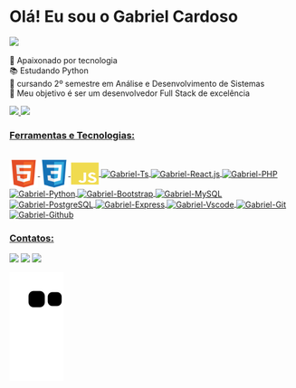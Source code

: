 <h1> Olá! Eu sou o Gabriel Cardoso </h1>

<img src="https://github.com/gabriell-c/img/blob/main/computer-illustration-png.png?raw=true">

🔭 Apaixonado por tecnologia<br>
📚 Estudando Python<br>
📘 cursando 2º semestre em Análise e Desenvolvimento de Sistemas<br>
🎯 Meu objetivo é ser um desenvolvedor Full Stack de excelência
<div>
    <a href="https://github.com/gabriell-c">
    <img height="180em" src="https://github-readme-stats.vercel.app/api/top-langs/?username=gabriell-c&layout=compact&langs_count=7&theme=dracula&bg_color=1A1A1A&title_color=9D41FF&icon_color=9D41FF&text_color=#eeeeee"/>
    <img height="180em" src="https://github-readme-stats.vercel.app/api?username=gabriell-c&show_icons=true&theme=dracula&bg_color=1A1A1A&title_color=9D41FF&icon_color=9D41FF&text_color=#eeeeee&include_all_commits=true&count_private=true"/>
</div>
    
### Ferramentas e Tecnologias:
 
<div style="display: inline_block"><br>
  <img align="center" alt="Gabriel-HTML" width="50" src="https://raw.githubusercontent.com/devicons/devicon/master/icons/html5/html5-original.svg">
  <img align="center" alt="Gabriel-CSS" width="50" src="https://raw.githubusercontent.com/devicons/devicon/master/icons/css3/css3-original.svg">
  <img align="center" alt="Gabriel-Js" height="40" width="50" src="https://raw.githubusercontent.com/devicons/devicon/master/icons/javascript/javascript-plain.svg">
  <img align="center" alt="Gabriel-Ts" height="40" width="50" src="https://cdn.jsdelivr.net/gh/devicons/devicon/icons/typescript/typescript-original.svg">
  <img align="center" alt="Gabriel-React.js" width="50"src="https://cdn.jsdelivr.net/gh/devicons/devicon/icons/react/react-original.svg">
  <img align="center" alt="Gabriel-PHP" width="70"src="https://cdn.jsdelivr.net/gh/devicons/devicon/icons/php/php-plain.svg">
    <img align="center" alt="Gabriel-Python" width="70"src="https://cdn.jsdelivr.net/gh/devicons/devicon@latest/icons/python/python-original.svg">
  <img align="center" alt="Gabriel-Bootstrap" width="50"src="https://cdn.jsdelivr.net/gh/devicons/devicon/icons/bootstrap/bootstrap-original.svg">
  <img align="center" alt="Gabriel-MySQL" width="50"src="https://cdn.jsdelivr.net/gh/devicons/devicon/icons/mysql/mysql-original.svg">
  <img align="center" alt="Gabriel-PostgreSQL" width="50"src="https://cdn.jsdelivr.net/gh/devicons/devicon/icons/postgresql/postgresql-original.svg">
  <img align="center" alt="Gabriel-Express" width="50"src="https://cdn.jsdelivr.net/gh/devicons/devicon/icons/express/express-original.svg">
  <img align="center" alt="Gabriel-Vscode" width="50" src="https://cdn.jsdelivr.net/gh/devicons/devicon/icons/vscode/vscode-original.svg" />
  <img align="center" alt="Gabriel-Git" width="50" src="https://cdn.jsdelivr.net/gh/devicons/devicon/icons/git/git-original.svg" />
  <img align="center" alt="Gabriel-Github" width="50" src="https://cdn.jsdelivr.net/gh/devicons/devicon/icons/github/github-original.svg" />
</div>
   
### Contatos:

<div>
 <a href = "mailto:gabri3lcardoso07@gmail.com"><img src="https://img.shields.io/badge/-Gmail-%23333?style=for-the-badge&logo=gmail&logoColor=white" target="_blank"></a>
 <a href="https://www.linkedin.com/in/gabriell-cardoso target="_blank"><img src="https://img.shields.io/badge/-LinkedIn-%230077B5?style=for-the-badge&logo=linkedin&logoColor=white" target="_blank"></a> 
 <a href="https://api.whatsapp.com/send?phone=5516992974306" target="_blank"><img src="https://img.shields.io/badge/WhatsApp-25D366?style=for-the-badge&logo=whatsapp&logoColor=white" target="_blank"></a>
</div>
    
![Snake animation](https://github.com/gabriell-c/gabriell-c/blob/output/github-contribution-grid-snake.svg)


